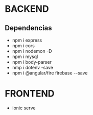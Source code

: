 # BACKEND
## Dependencias
- npm i express
- npm i cors
- npm i nodemon -D
- npm i mysql
- npm i body-parser
- nmp i dotenv -save
- npm i @angular/fire firebase --save


# FRONTEND
- ionic serve


